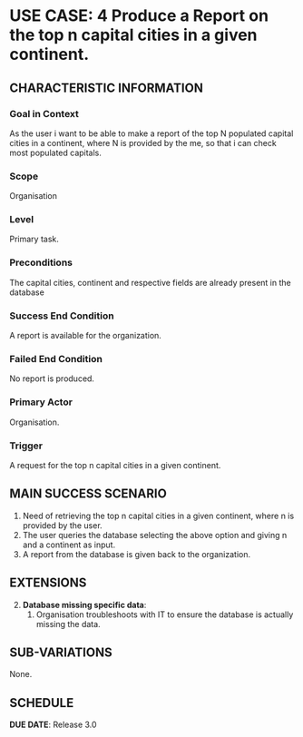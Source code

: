 # USE CASE: 4 Produce a Report on the top n capital cities in a given continent.

## CHARACTERISTIC INFORMATION

### Goal in Context

As the user i want to be able to make a report of the top N populated capital cities in a continent, where N is provided by the me, so that i can check most populated capitals.

### Scope

Organisation

### Level

Primary task.

### Preconditions

The capital cities, continent and respective fields are already present in the database

### Success End Condition

A report is available for the organization.

### Failed End Condition

No report is produced.

### Primary Actor

Organisation.

### Trigger

A request for the top n capital cities in a given continent.

## MAIN SUCCESS SCENARIO

1. Need of retrieving the top n capital cities in a given continent, where n is provided by the user.
2. The user queries the database selecting the above option and giving n and a continent as input.
3. A report from the database is given back to the organization.

## EXTENSIONS

2. **Database missing specific data**:
    1. Organisation troubleshoots with IT to ensure the database is actually missing the data. 
    
## SUB-VARIATIONS

None.

## SCHEDULE

**DUE DATE**: Release 3.0